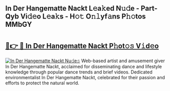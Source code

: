 ## In Der Hangematte Nackt L𝚎a𝚔ed N𝚞𝚍e - Part-Qyb Vi𝚍𝚎o L𝚎a𝚔s - H𝚘𝚝 O𝚗𝚕yf𝚊ns P𝚑𝚘tos MMbGY

# <h2><a href="http://kf63z6.oniu.top/?m=In+Der+Hangematte+Nackt">🔗👉 🔴 In Der Hangematte Nackt P𝚑ot𝚘𝚜 V𝚒d𝚎o</a></h2>

[![In Der Hangematte Nackt Nu𝚍e𝚜](https://i.imgur.com/0qMVB7G.gif)](http://kf63z6.oniu.top/?m=In+Der+Hangematte+Nackt)
Web-based artist and amusement giver In Der Hangematte Nackt, acclaimed for disseminating dance and lifestyle knowledge through popular dance trends and brief videos. Dedicated environmentalist In Der Hangematte Nackt, celebrated for their passion and efforts to protect the natural world.  
